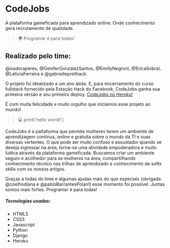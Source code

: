 # CodeJobs
A plataforma gameficada para aprendizado online. Onde conhecimento gera recrutamento de qualidade. 
> 🌍 Programar é para todas!

## Realizado pelo time:
@isadoraperes, @GeniferGonzalezSantos, @EmillyNegroni, @EricaSobral, @LeticiaFerreira e @gabrielleprelihack.

O projeto foi idealizado a um ano atrás. E, para encerramento do curso fullstack fornecido pela Estação Hack do Facebook, CodeJobs ganha sua primeira versão e seu primeiro deploy. [CodeJobs no Heroku!](http://girlscodejobs.herokuapp.com)

É com muita felicidade e muito orgulho que iniciamos esse projeto ao mundo!
> 💻 print('hello world!')

CodeJobs é a paltaforma que permite mulheres terem um ambiente de aprendizagem contínua, online e gratuita sobre o mundo da TI e suas diversas vertentes. 
O que pode ser muito confuso e assustador quando se deseja ingressar na área, torna-se uma atividade empoderadora e muito lúdica através da plataforma gameficada.
Buscamos criar um ambiente seguro e acolhedor para as mulheres na área, compartilhando conhecimento técnico nas trilhas de aprendizado e conhecimento de softs skills com os nossos artigos.

Graças a todas do time e algumas ajudas mais do que especiais (obrigada @coelhodiana e @pabloBarrantesPolan!) esse momento foi possível. Juntas somos mais fortes. Programar é para todas!

##### Tecnologias usadas:
   - HTML5
   - CSS3
   - Javascript
   - Python
   - Django
   - Heroku
